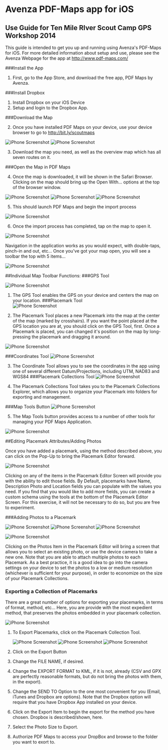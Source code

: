 # Avenza PDF-Maps app for iOS
## Use Guide for Ten Mile RIver Scout Camp GPS Workshop 2014

This guide is intended to get you up and running using Avenza's PDF-Maps for iOS. For more detailed information about setup and use, please see the Avenza Webpage for the app at http://www.pdf-maps.com/

###Install the App

1. First, go to the App Store, and download the free app, PDF Maps by Avenza.

###Install Dropbox

1. Install Dropbox on your iOS Device
2. Setup and login to the Dropbox App.

###Download the Map

2. Once you have installed PDF Maps on your device, use your device browser to go to http://bit.ly/scoutmaps

  ![iPhone Screenshot](https://dl.dropboxusercontent.com/u/31204294/images/iPhoneDropbox.PNG "iPhone Screenshot")  ![iPhone Screenshot](https://dl.dropboxusercontent.com/u/31204294/images/iPhoneDropBoxDOwnload.PNG "iPhone Screenshot")

3. Download the map you need, as well as the overview map which has all seven routes on it.

###Open the Map in PDF Maps

4. Once the map is downloaded, it will be shown in the Safari Browser. Clicking on the map should bring up the Open With... options at the top of the browser window.

  ![iPhone Screenshot](https://dl.dropboxusercontent.com/u/31204294/images/iPhoneDropBoxSMapView.PNG "iPhone Screenshot")  ![iPhone Screenshot](https://dl.dropboxusercontent.com/u/31204294/images/iPhoneSafariOpenIn.PNG "iPhone Screenshot")  ![iPhone Screenshot](https://dl.dropboxusercontent.com/u/31204294/images/iPhoneOpenInDIalog.PNG "iPhone Screenshot")

5. This should launch PDF Maps and begin the import process

  ![iPhone Screenshot](https://dl.dropboxusercontent.com/u/31204294/images/iPhonePDFMAPSProcessing2.PNG "iPhone Screenshot")

6. Once the import process has completed, tap on the map to open it.

  ![iPhone Screenshot](https://dl.dropboxusercontent.com/u/31204294/images/iPhonePDFMAPSMapViewInitial.PNG "iPhone Screenshot")
  
Navigation in the application works as you would expect, with double-taps, pinch-in and out, etc... Once you've got your map open, you will see a toolbar the top with 5 items...

  ![iPhone Screenshot](https://dl.dropboxusercontent.com/u/31204294/images/PDFMapTOobar.png "iPhone Screenshot")
  
##Individual Map Toolbar Functions:
###GPS Tool

  ![iPhone Screenshot](https://dl.dropboxusercontent.com/u/31204294/images/GPSTool.png "iPhone Screenshot")

1. The GPS Tool enables the GPS on your device and centers the map on your location.
###Placemark Tool  
  ![iPhone Screenshot](https://dl.dropboxusercontent.com/u/31204294/images/PlacemarkTool.png "iPhone Screenshot")

2. The Placemark Tool places a new Placemark into the map at the center of the map (marked by crosshairs). If you want the point placed at the GPS location you are at, you should click on the GPS Tool, first. Once a Placemark is placed, you can changed it's position on the map by long-pressing the placemark and dragging it around.
  
  ![iPhone Screenshot](https://dl.dropboxusercontent.com/u/31204294/images/iPhonePDFMAPSNewPlacemark.PNG "iPhone Screenshot")

###Coordinates Tool 
  ![iPhone Screenshot](https://dl.dropboxusercontent.com/u/31204294/images/CoordinateTOol.png "iPhone Screenshot")

3. The Coordinate Tool allows you to see the coordinates in the app using one of several different Datum/Projections, including UTM, NAD83 and WGS84
###Placemark Collections Tool
  ![iPhone Screenshot](https://dl.dropboxusercontent.com/u/31204294/images/PlacemarkCollectionsTool.png "iPhone Screenshot")

4. The Placemark Collections Tool takes you to the Placemark Collections Explorer, which allows you to organize your Placemark into folders for exporting and management.

###Map Tools Button
  ![iPhone Screenshot](https://dl.dropboxusercontent.com/u/31204294/images/MapTools.png "iPhone Screenshot")

5. The Map Tools button provides access to a number of other tools for managing your PDF Maps Application.

  ![iPhone Screenshot](https://dl.dropboxusercontent.com/u/31204294/images/iPhoneMapTOols.PNG "iPhone Screenshot")

##Editing Placemark Attributes/Adding Photos

Once you have added a placemark, using the method described above, you can click on the Pop-Up to bring the Placemark Editor forward.

  ![iPhone Screenshot](https://dl.dropboxusercontent.com/u/31204294/images/iPhonePDFMAPSPlacemarkEditor.PNG "iPhone Screenshot")

Clicking on any of the items in the Placemark Editor Screen will provide you with the ability to edit those fields. By Default, placemarks have Name, Description Photo and Location fields you can populate with the values you need. If you find that you would like to add more fields, you can create a custom schema using the tools at the bottom of the Placemark Editor Screen. For this exercise, it will not be necessary to do so, but you are free to experiment.

###Adding Photos to a Placemark

  ![iPhone Screenshot](https://dl.dropboxusercontent.com/u/31204294/images/iPhonePhotoScreen.PNG "iPhone Screenshot")  ![iPhone Screenshot](https://dl.dropboxusercontent.com/u/31204294/images/iPhonePhotoscreenNew.PNG "iPhone Screenshot")  ![iPhone Screenshot](https://dl.dropboxusercontent.com/u/31204294/images/Screenshot_2014-07-24-15-59-26_resize.png "iPhone Screenshot")
  
  ![iPhone Screenshot](https://dl.dropboxusercontent.com/u/31204294/images/iPhonePDFMAPSPlacemarkEditor.PNG "iPhone Screenshot")
  
Clicking on the Photos Item in the Placemark Editor will bring a screen that allows you to select an existing photo, or use the device camera to take a new one. Note that you are able to attach multiple photos to each Placemark. As a best practice, it is a good idea to go into the camera settings on your device to set the photos to a low or medium resolution (whichever is sufficient for your purpose), in order to economize on the size of your Placemark Collections.

### Exporting a Collection of Placemarks

There are a great number of options for exporting your placemarks, in terms of format, method, etc... Here, you are provide with the most expedient method, that preserves the photos embedded in your placemark collection.

![iPhone Screenshot](https://dl.dropboxusercontent.com/u/31204294/images/PlacemarkCollectionsTool.png "iPhone Screenshot")


1. To Export Placemarks, click on the Placemark Collection Tool.

    ![iPhone Screenshot](https://dl.dropboxusercontent.com/u/31204294/images/photo%202_4.PNG "iPhone Screenshot")  ![iPhone Screenshot](https://dl.dropboxusercontent.com/u/31204294/images/photo%204_4.PNG "iPhone Screenshot")  ![iPhone Screenshot](https://dl.dropboxusercontent.com/u/31204294/images/photo%205_4.PNG "iPhone Screenshot")

2. Click on the Export Button  
3. Change the FILE NAME, if desired.
4. Change the EXPORT FORMAT to KML, if it is not, already (CSV and GPX are perfectly reasonable formats, but do not bring the photos with them, in the export).
5. Change the SEND TO Option to the one most convenient for you (Email, iTunes and Dropbox are options). Note that the Dropbox option will require that you have Dropbox App installed on your device. 
6. Click on the Export Item to begin the export for the method you have chosen. Dropbox is described/shown, here.
7. Select the Photo Size to Export.
8. Authorize PDF Maps to access your DropBox and browse to the folder you want to exort to.





